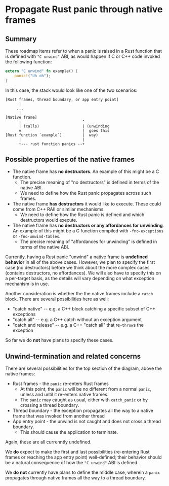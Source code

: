 # Propagate Rust panic through native frames

## Summary

These roadmap items refer to when a panic is raised in a Rust function
that is defined with `"C unwind"` ABI, as would happen if C or C++
code invoked the following function:

```rust
extern "C unwind" fn example() {
    panic!("Uh oh");
}
```

In this case, the stack would look like one of the two scenarios:

```
[Rust frames, thread boundary, or app entry point]
      |
     ...
      |
[Native frame]
      |                           ^
      | (calls)                   | (unwinding
      v                           |  goes this
[Rust function `example`]         |  way)
      |                           |
      +--- rust function panics --+
```

## Possible properties of the native frames

* The native frame has **no destructors**. An example of this might be a C function.
    * The precise meaning of "no destructors" is defined in terms of the native ABI.
    * We need to define how the Rust panic propagates across such frames.
* The native frame **has destructors** it would like to execute. These could come from C++
  RAII or similar mechanisms.
    * We need to define how the Rust panic is defined and which destructors would execute.
* The native frame has **no destructors or any affordances for
  unwinding**. An example of this might be a C function compiled with
  `-fno-exceptions` or `-fno-unwind-tables`.
    * The precise meaning of "affordances for unwinding" is defined in terms of the native ABI.

Currently, having a Rust panic "unwind" a native frame is **undefined
behavior** in all of the above cases. However, we plan to specify the
first case (no destructors) before we think about the more complex
cases (contains destructors, no affordances). We will also have to
specify this on a per-target basis, as the details will vary depending
on what exception mechanism is in use.

Another consideration is whether the the native frames include a `catch` block.
There are several possibilities here as well:

* "catch native" -- e.g. a C++ block catching a specific subset of C++ exceptions
* "catch all" -- e.g. a C++ catch without an exception argument
* "catch and release" -- e.g. a C++ "catch all" that re-`throw`s the exception

So far we do **not** have plans to specify these cases.

## Unwind-termination and related concerns

There are several possibilities for the top section of the diagram, above the
native frames:

* Rust frames - the `panic` re-enters Rust frames
  * At this point, the `panic` will be no different from a normal `panic`,
    unless and until it re-enters native frames.
  * The `panic` may caught as usual, either with `catch_panic` or by crossing a
    thread boundary.
* Thread boundary - the exception propagates all the way to a native frame that
  was invoked from another thread
* App entry point - the unwind is not caught and does not cross a thread
  boundary.
  * This should cause the application to terminate.

Again, these are all currenntly undefined.

We **do** expect to make the first and last possibilities (re-entering Rust
frames or reaching the app entry point) well-defined; their behavior should be
a natural consequence of how the `"C unwind"` ABI is defined.

We **do not** currently have plans to define the middle case, wherein a `panic`
propagates through native frames all the way to a thread boundary.

